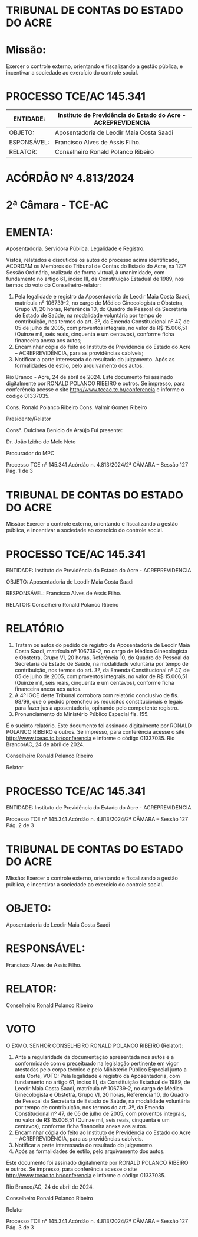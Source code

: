# TRIBUNAL DE CONTAS DO ESTADO DO ACRE

# Missão:

Exercer o controle externo, orientando e fiscalizando a gestão pública, e incentivar a sociedade ao exercício do controle social.

# PROCESSO TCE/AC 145.341

|ENTIDADE:|Instituto de Previdência do Estado do Acre - ACREPREVIDENCIA|
|---|---|
|OBJETO:|Aposentadoria de Leodir Maia Costa Saadi|
|ESPONSÁVEL:|Francisco Alves de Assis Filho.|
|RELATOR:|Conselheiro Ronald Polanco Ribeiro|

# ACÓRDÃO Nº 4.813/2024

# 2ª Câmara - TCE-AC

# EMENTA:

Aposentadoria. Servidora Pública. Legalidade e Registro.

Vistos, relatados e discutidos os autos do processo acima identificado, ACORDAM os Membros do Tribunal de Contas do Estado do Acre, na 127ª Sessão Ordinária, realizada de forma virtual, à unanimidade, com fundamento no artigo 61, inciso III, da Constituição Estadual de 1989, nos termos do voto do Conselheiro-relator:

1. Pela legalidade e registro da Aposentadoria de Leodir Maia Costa Saadi, matrícula nº 106739-2, no cargo de Médico Ginecologista e Obstetra, Grupo VI, 20 horas, Referência 10, do Quadro de Pessoal da Secretaria de Estado de Saúde, na modalidade voluntária por tempo de contribuição, nos termos do art. 3º, da Emenda Constitucional nº 47, de 05 de julho de 2005, com proventos integrais, no valor de R$ 15.006,51 (Quinze mil, seis reais, cinquenta e um centavos), conforme ficha financeira anexa aos autos;
2. Encaminhar cópia do feito ao Instituto de Previdência do Estado do Acre – ACREPREVIDÊNCIA, para as providências cabíveis;
3. Notificar a parte interessada do resultado do julgamento. Após as formalidades de estilo, pelo arquivamento dos autos.

Rio Branco - Acre, 24 de abril de 2024. Este documento foi assinado digitalmente por RONALD POLANCO RIBEIRO e outros. Se impresso, para conferência acesse o site http://www.tceac.tc.br/conferencia e informe o código 01337035.

Cons. Ronald Polanco Ribeiro                              Cons. Valmir Gomes Ribeiro

Presidente/Relator

Consª. Dulcinea Benicio de Araújo                         Fui presente:

Dr. João Izidro de Melo Neto

Procurador do MPC

Processo TCE n° 145.341 Acórdão n. 4.813/2024/2ª CÂMARA – Sessão 127                            Pág. 1 de 3

# TRIBUNAL DE CONTAS DO ESTADO DO ACRE

Missão: Exercer o controle externo, orientando e fiscalizando a gestão pública, e incentivar a sociedade ao exercício do controle social.

# PROCESSO TCE/AC 145.341

ENTIDADE: Instituto de Previdência do Estado do Acre - ACREPREVIDENCIA

OBJETO: Aposentadoria de Leodir Maia Costa Saadi

RESPONSÁVEL: Francisco Alves de Assis Filho.

RELATOR: Conselheiro Ronald Polanco Ribeiro

# RELATÓRIO

1. Tratam os autos do pedido de registro de Aposentadoria de Leodir Maia Costa Saadi, matrícula nº 106739-2, no cargo de Médico Ginecologista e Obstetra, Grupo VI, 20 horas, Referência 10, do Quadro de Pessoal da Secretaria de Estado de Saúde, na modalidade voluntária por tempo de contribuição, nos termos do art. 3º, da Emenda Constitucional nº 47, de 05 de julho de 2005, com proventos integrais, no valor de R$ 15.006,51 (Quinze mil, seis reais, cinquenta e um centavos), conforme ficha financeira anexa aos autos.
2. A 4º IGCE deste Tribunal corrobora com relatório conclusivo de fls. 98/99, que o pedido preencheu os requisitos constitucionais e legais para fazer jus à aposentadoria, opinando pelo competente registro.
3. Pronunciamento do Ministério Público Especial fls. 155.

É o sucinto relatório. Este documento foi assinado digitalmente por RONALD POLANCO RIBEIRO e outros. Se impresso, para conferência acesse o site http://www.tceac.tc.br/conferencia e informe o código 01337035. Rio Branco/AC, 24 de abril de 2024.

Conselheiro Ronald Polanco Ribeiro

Relator

# PROCESSO TCE/AC 145.341

ENTIDADE: Instituto de Previdência do Estado do Acre - ACREPREVIDENCIA

Processo TCE n° 145.341 Acórdão n. 4.813/2024/2ª CÂMARA – Sessão 127 Pág. 2 de 3

# TRIBUNAL DE CONTAS DO ESTADO DO ACRE

Missão: Exercer o controle externo, orientando e fiscalizando a gestão pública, e incentivar a sociedade ao exercício do controle social.

# OBJETO:

Aposentadoria de Leodir Maia Costa Saadi

# RESPONSÁVEL:

Francisco Alves de Assis Filho.

# RELATOR:

Conselheiro Ronald Polanco Ribeiro

# VOTO

O EXMO. SENHOR CONSELHEIRO RONALD POLANCO RIBEIRO (Relator):

1. Ante a regularidade da documentação apresentada nos autos e a conformidade com o preceituado na legislação pertinente em vigor atestadas pelo corpo técnico e pelo Ministério Público Especial junto a esta Corte, VOTO:
Pela legalidade e registro da Aposentadoria, com fundamento no artigo 61, inciso III, da Constituição Estadual de 1989, de Leodir Maia Costa Saadi, matrícula nº 106739-2, no cargo de Médico Ginecologista e Obstetra, Grupo VI, 20 horas, Referência 10, do Quadro de Pessoal da Secretaria de Estado de Saúde, na modalidade voluntária por tempo de contribuição, nos termos do art. 3º, da Emenda Constitucional nº 47, de 05 de julho de 2005, com proventos integrais, no valor de R$ 15.006,51 (Quinze mil, seis reais, cinquenta e um centavos), conforme ficha financeira anexa aos autos.
2. Encaminhar cópia do feito ao Instituto de Previdência do Estado do Acre – ACREPREVIDÊNCIA, para as providências cabíveis.
3. Notificar a parte interessada do resultado do julgamento.
4. Após as formalidades de estilo, pelo arquivamento dos autos.

Este documento foi assinado digitalmente por RONALD POLANCO RIBEIRO e outros. Se impresso, para conferência acesse o site http://www.tceac.tc.br/conferencia e informe o código 01337035.

Rio Branco/AC, 24 de abril de 2024.

Conselheiro Ronald Polanco Ribeiro

Relator

Processo TCE n° 145.341 Acórdão n. 4.813/2024/2ª CÂMARA – Sessão 127 Pág. 3 de 3

